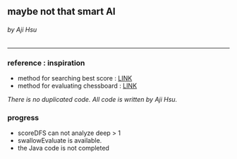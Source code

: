 ## maybe not that smart AI
###### by Aji Hsu
---
### reference : inspiration
* method for searching best score : [LINK](https://blog.csdn.net/qq_21315789/article/details/125119140)
* method for evaluating chessboard : [LINK](https://blog.csdn.net/jb80400812/article/details/4174410)

*There is no duplicated code. All code is written by Aji Hsu.*

### progress
* scoreDFS can not analyze deep > 1
* swallowEvaluate is available.
* the Java code is not completed
